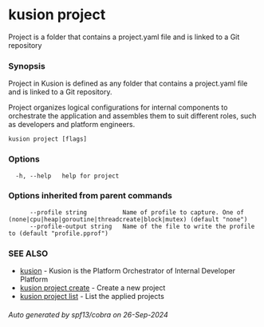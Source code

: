 # kusion project

Project is a folder that contains a project.yaml file and is linked to a Git repository

### Synopsis

Project in Kusion is defined as any folder that contains a project.yaml file and is linked to a Git repository.

 Project organizes logical configurations for internal components to orchestrate the application and assembles them to suit different roles, such as developers and platform engineers.

```
kusion project [flags]
```

### Options

```
  -h, --help   help for project
```

### Options inherited from parent commands

```
      --profile string          Name of profile to capture. One of (none|cpu|heap|goroutine|threadcreate|block|mutex) (default "none")
      --profile-output string   Name of the file to write the profile to (default "profile.pprof")
```

### SEE ALSO

* [kusion](index.md)	 - Kusion is the Platform Orchestrator of Internal Developer Platform
* [kusion project create](kusion-project-create.md)	 - Create a new project
* [kusion project list](kusion-project-list.md)	 - List the applied projects

###### Auto generated by spf13/cobra on 26-Sep-2024
